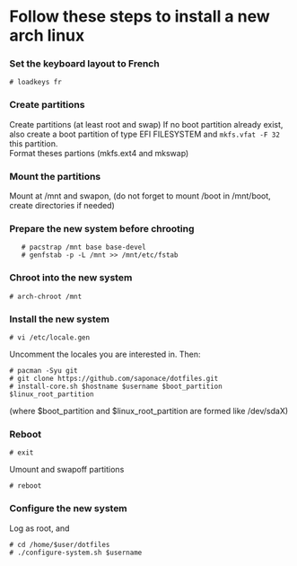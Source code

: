 
# Follow these steps to install a new arch linux

### Set the keyboard layout to French
```
# loadkeys fr
```

### Create partitions
Create partitions (at least root and swap)
If no boot partition already exist, also create a boot partition of type EFI FILESYSTEM and `mkfs.vfat -F 32` this partition.  
Format theses partions (mkfs.ext4 and mkswap)


### Mount the partitions
Mount at /mnt and swapon, (do not forget to mount /boot in /mnt/boot, create directories if needed)


### Prepare the new system before chrooting
 ```
    # pacstrap /mnt base base-devel
    # genfstab -p -L /mnt >> /mnt/etc/fstab
```

### Chroot into the new system
```
# arch-chroot /mnt
```


### Install the new system
```
# vi /etc/locale.gen
```
Uncomment the locales you are interested in. Then: 

```
# pacman -Syu git
# git clone https://github.com/saponace/dotfiles.git
# install-core.sh $hostname $username $boot_partition $linux_root_partition
```
(where $boot_partition and $linux_root_partition are formed like /dev/sdaX)

### Reboot
```
# exit
```
Umount and swapoff partitions
```
# reboot
```

### Configure the new system
Log as root, and
```
# cd /home/$user/dotfiles
# ./configure-system.sh $username
```
